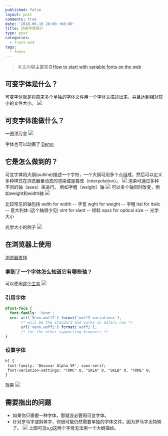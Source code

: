 ```yaml
---
published: false
layout: post
comments: true
date: '2018-06-19 20:00 +08:00'
title: 动态字体简介
type: post
categories:
  - front-end
tags:
  - fonts
---
```

> 本文内容主要来自[How to start with variable fonts on the web](https://www.zeichenschatz.net/typografie/how-to-start-with-variable-fonts-on-the-web.html)

## 可变字体是什么？
可变字体就是将原来多个单独的字体文件用一个字体文描述出来，并且达到相对较小的文件大小。
![](https://zeichenschatz.net/uploads/2018/05/static-font-files-vs-variable-font-files.png)


## 可变字体能做什么？
一图顶万言
![](https://zeichenschatz.net/uploads/2018/05/variable-fonts-weight-width-slant-axis-morphing.gif)

字体也可以动画了 [Demo](https://developer.microsoft.com/en-us/microsoft-edge/testdrive/demos/variable-fonts/)


## 它是怎么做到的？
可变字体用大纲(outline)描述一个字符，一个大纲可用多个点组成，然后可以定义多种样式在浏览器里动态的渲染或是篡改（interpolation）。
![](https://zeichenschatz.net/uploads/2018/04/variable-fonts-interpolation.gif)
渲染可通过多种不同的轴（axes）来进行。
例如字粗（weight）轴
![](https://zeichenschatz.net/uploads/2018/05/variable-fonts-named-instances-along-weight-axis.png)
可以多个轴同时改变，例如weight和width轴
![](https://zeichenschatz.net/uploads/2018/05/variable-fonts-venn-weight-axis-width-axis.png)

比较常见的轴包括
wdth for width -- 字宽
wght for weight -- 字粗
ital for italic -- 意大利体 (这个轴很少见)
slnt for slant -- 倾斜
opsz for optical size -- 光学大小

光学大小的例子
![](https://zeichenschatz.net/uploads/2018/05/variable-font-optical-size-voto-serif-variable.png)

## 在浏览器上使用
[浏览器支持](https://caniuse.com/#search=variable%20fonts)

### 拿到了一个字体怎么知道它有哪些轴？
可以使用[这个工具](https://wakamaifondue.com/)
![](https://zeichenschatz.net/uploads/2018/04/wakamaifondue-variable-fonts-integration.jpg)

### 引用字体
```css
@font-face {
  font-family: 'Venn';
  src: url('Venn.woff2') format('woff2-variations'),
       /* will be the standard and works in Safari now */
       url('Venn.woff2') format('woff2');
       /* for the other supporting browsers */
}
```

### 设置字体
```html
h1 {
 font-family: 'Decovar Alpha VF', sans-serif;
 font-variation-settings: "TRMC" 0, "SKLA" 0, "SKLB" 0, "TRME" 0;
}
```

效果
![](https://zeichenschatz.net/uploads/2018/05/variable-font-decovar-coustom-axis-morphing.gif)


## 需要指出的问题
- 如果你只需要一种字体，那就没必要用可变字体。
- 针对罗马字或斜体字，你很可能仍然需要单独的字体文件。因为罗马字太特殊了。
![]({{site.baseurl}}/https://zeichenschatz.net/uploads/2018/05/variable-fonts-italics-with-different-letter-shapes.png)
上图可见a,g这两个字母无法用一个大纲描绘。

